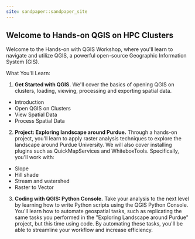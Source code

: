 ```yaml
---
site: sandpaper::sandpaper_site
---
```


Welcome to Hands-on QGIS on HPC Clusters
---

Welcome to the Hands-on with QGIS Workshop, where you'll learn to navigate and utilize QGIS, a powerful open-source Geographic Information System (GIS).

What You'll Learn:

1. **Get Started with QGIS.** We'll cover the basics of opening QGIS on clusters, loading, viewing, processing and exporting spatial data. 
  * Introduction
  * Open QGIS on Clusters
  * View Spatial Data
  * Process Spatial Data

2. **Project: 	Exploring landscape around Purdue.** Through a hands-on project, you'll learn to apply raster analysis techniques to explore the landscape around Purdue University. We will also cover installing plugins such as QuickMapServices and WhiteboxTools. Specifically, you'll work with: 
  * Slope
  * Hill shade
  * Stream and watershed
  * Raster to Vector

3. **Coding with QGIS: Python Console.** Take your analysis to the next level by learning how to write Python scripts using the QGIS Python Console. You'll learn how to automate geospatial tasks, such as replicating the same tasks you performed in the "Exploring Landscape around Purdue" project, but this time using code. By automating these tasks, you'll be able to streamline your workflow and increase efficiency.
